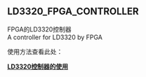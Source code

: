 LD3320_FPGA_CONTROLLER
--

FPGA的LD3320控制器  
A controller for LD3320 by FPGA

使用方法查看此处：  

**[LD3320控制器的使用](http://dtysky.github.io/articles/ld3320-yu-yin-shi-bie-de-fpgakong-zhi.html)**

